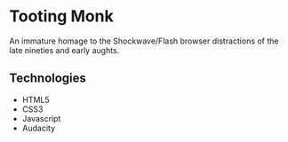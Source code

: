 # Tooting Monk
An immature homage to the Shockwave/Flash browser distractions of the late nineties and early aughts.

## Technologies
- HTML5
- CSS3
- Javascript
- Audacity 


